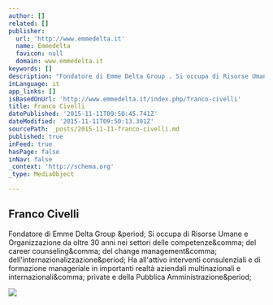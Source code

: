 ```yaml
---
author: []
related: []
publisher:
  url: 'http://www.emmedelta.it'
  name: Emmedelta
  favicon: null
  domain: www.emmedelta.it
keywords: []
description: "Fondatore di Emme Delta Group . Si occupa di Risorse Umane e Organizzazione da oltre 30 anni nei settori delle competenze, del career counseling, del change management, dell'internazionalizzazione. Ha all'attivo interventi consulenziali e di formazione manageriale in importanti realtà aziendali multinazionali e internazionali, private e della Pubblica Amministrazione."
inLanguage: it
app_links: []
isBasedOnUrl: 'http://www.emmedelta.it/index.php/franco-civelli'
title: Franco Civelli
datePublished: '2015-11-11T09:50:45.741Z'
dateModified: '2015-11-11T09:50:13.301Z'
sourcePath: _posts/2015-11-11-franco-civelli.md
published: true
inFeed: true
hasPage: false
inNav: false
_context: 'http://schema.org'
_type: MediaObject

---
```

<article style=""><h1>Franco Civelli</h1><p>Fondatore di Emme Delta Group &amp;period; Si occupa di Risorse Umane e Organizzazione da oltre 30 anni nei settori delle competenze&amp;comma; del career counseling&amp;comma; del change management&amp;comma; dell'internazionalizzazione&amp;period; Ha all'attivo interventi consulenziali e di formazione manageriale in importanti realtà aziendali multinazionali e internazionali&amp;comma; private e della Pubblica Amministrazione&amp;period;</p><img src="http://www.emmedelta.it/images/team/civelli.png" /></article>